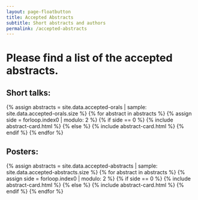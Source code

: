 ```yaml
---
layout: page-floatbutton
title: Accepted Abstracts
subtitle: Short abstracts and authors
permalink: /accepted-abstracts
---
```


# Please find a list of the accepted abstracts.
## Short talks:
{% assign abstracts = site.data.accepted-orals | sample: site.data.accepted-orals.size %}
{% for abstract in abstracts %}
  {% assign side = forloop.index0 | modulo: 2 %}
    {% if side == 0 %}
      {% include abstract-card.html %}
    {% else %}
      {% include abstract-card.html %}
    {% endif %}
{% endfor %}
## Posters:
{% assign abstracts = site.data.accepted-abstracts | sample: site.data.accepted-abstracts.size %}
{% for abstract in abstracts %}
  {% assign side = forloop.index0 | modulo: 2 %}
    {% if side == 0 %}
      {% include abstract-card.html %}
    {% else %}
      {% include abstract-card.html %}
    {% endif %}
{% endfor %}

